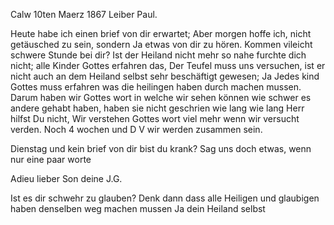  Calw 10ten Maerz 1867
Leiber Paul.

Heute habe ich einen brief von dir erwartet; Aber morgen hoffe ich, nicht getäusched zu sein, sondern Ja etwas von dir zu hören. Kommen vileicht schwere Stunde bei dir? Ist der Heiland nicht mehr so nahe furchte dich nicht; alle Kinder Gottes erfahren das, Der Teufel muss uns versuchen, ist er nicht auch an dem Heiland selbst sehr beschäftigt gewesen; Ja Jedes kind Gottes muss erfahren was die heilingen haben durch machen mussen. Darum haben wir Gottes wort in welche wir sehen können wie schwer es andere gehabt haben, haben sie nicht geschrien wie lang wie lang Herr hilfst Du nicht, Wir verstehen Gottes wort viel mehr wenn wir versucht verden. 
Noch 4 wochen und D V wir werden zusammen sein.

Dienstag und kein brief von dir bist du krank? Sag uns doch etwas, wenn nur eine paar worte

Adieu lieber Son deine J.G.

Ist es dir schwehr zu glauben? Denk dann dass alle Heiligen und glaubigen haben denselben weg machen mussen Ja dein Heiland selbst
